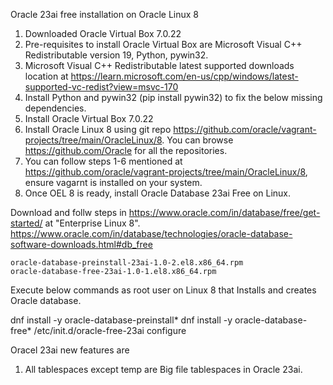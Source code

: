 Oracle 23ai free installation on Oracle Linux 8

1. Downloaded Oracle Virtual Box 7.0.22
2. Pre-requisites to install Oracle Virtual Box are Microsoft Visual C++ Redistributable version 19, Python, pywin32.
3. Microsoft Visual C++ Redistributable latest supported downloads location at https://learn.microsoft.com/en-us/cpp/windows/latest-supported-vc-redist?view=msvc-170
4. Install Python and pywin32 (pip install pywin32) to fix the below missing dependencies.
5. Install Oracle Virtual Box 7.0.22
6. Install Oracle Linux 8 using git repo https://github.com/oracle/vagrant-projects/tree/main/OracleLinux/8. You can browse https://github.com/Oracle for all the repositories.
7. You can follow steps 1-6 mentioned at https://github.com/oracle/vagrant-projects/tree/main/OracleLinux/8, ensure vagarnt is installed on your system.
8. Once OEL 8 is ready, install Oracle Database 23ai Free on Linux.

Download and follw steps in https://www.oracle.com/in/database/free/get-started/ at "Enterprise Linux 8".
https://www.oracle.com/in/database/technologies/oracle-database-software-downloads.html#db_free

	oracle-database-preinstall-23ai-1.0-2.el8.x86_64.rpm
	oracle-database-free-23ai-1.0-1.el8.x86_64.rpm

Execute below commands as root user on Linux 8 that Installs and creates Oracle database.

dnf install -y oracle-database-preinstall*
dnf install -y oracle-database-free*
/etc/init.d/oracle-free-23ai configure

Oracel 23ai new features are

1. All tablespaces except temp are Big file tablespaces in Oracle 23ai.

